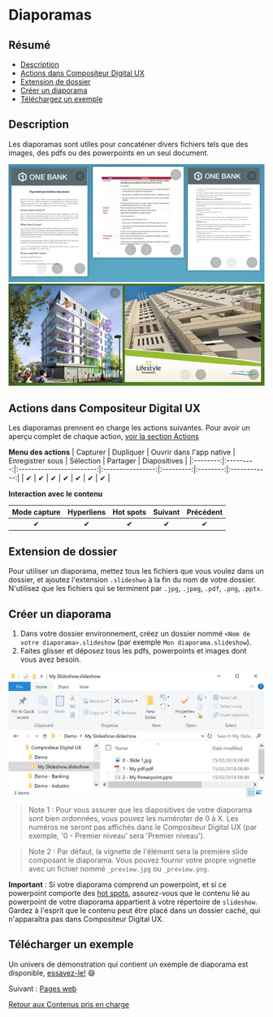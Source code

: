 # Diaporamas

## Résumé
* [Description](#description)
* [Actions dans Compositeur Digital UX](#actions-dans-compositeur-digital-ux)
* [Extension de dossier](#extension-de-dossier)
* [Créer un diaporama](#créer-un-diaporama)
* [Téléchargez un exemple](#télécharger-un-exemple)

## Description

Les diaporamas sont utiles pour concaténer divers fichiers tels que des images, des pdfs ou des powerpoints en un seul document.

![Diaporamas](../../../en/img/content_pdf.JPG) 
![Diaporamas](../../../en/img/content_powerpoint.JPG)

## Actions dans Compositeur Digital UX

Les diaporamas prennent en charge les actions suivantes. Pour avoir un aperçu complet de chaque action, [voir la section Actions](actions.md)

**Menu des actions**
| Capturer | Dupliquer | Ouvrir dans l'app native | Enregistrer sous | Sélection | Partager | Diapositives |
|:--------:|:---------:|:------------------------:|:----------------:|:---------:|:--------:|:------------:|
| &#x2714; | &#x2714;  | &#x2714;                 | &#x2714;         | &#x2714;  | &#x2714; | &#x2714;     | 

**Interaction avec le contenu**

| Mode capture | Hyperliens | Hot spots | Suivant  | Précédent | 
|:------------:|:----------:|:---------:|:--------:|:---------:|
| &#x2714;     | &#x2714;   | &#x2714;  | &#x2714; | &#x2714;  |

## Extension de dossier 

Pour utiliser un diaporama, mettez tous les fichiers que vous voulez dans un dossier, et ajoutez l'extension `.slideshwo` à la fin du nom de votre dossier.
N'utilisez que les fichiers qui se terminent par `.jpg`, `.jpeg`, `.pdf`, `.png`, `.pptx`.

## Créer un diaporama

1. Dans votre dossier environnement, créez un dossier nommé `<Nom de votre diaporama>.slideshow` (par exemple `Mon diaporama.slideshow`).
2. Faites glisser et déposez tous les pdfs, powerpoints et images dont vous avez besoin.

![Dossier du diaporama](../../../en/img/content_slideshow_folder.JPG)

> Note 1 : Pour vous assurer que les diapositives de votre diaporama sont bien ordonnées, vous pouvez les numéroter de 0 à X. Les numéros ne seront pas affichés dans le Compositeur Digital UX (par exemple, '0 - Premier niveau' sera 'Premier niveau').

> Note 2 : Par défaut, la vignette de l'élément sera la première slide composant le diaporama. Vous pouvez fournir votre propre vignette avec un fichier nommé `_preview.jpg` ou `_preview.png`.

**Important** : Si votre diaporama comprend un powerpoint, et si ce powerpoint comporte des [hot spots](powerpoint.md#hot-spots), assurez-vous que le contenu lié au powerpoint de votre diaporama appartient à votre répertoire de `slideshow`. Gardez à l'esprit que le contenu peut être placé dans un dossier caché, qui n'apparaîtra pas dans Compositeur Digital UX.

## Télécharger un exemple

Un univers de démonstration qui contient un exemple de diaporama est disponible, [essayez-le!](../../../en/organise_content/Demo-Universe.zip) &#x1f604;


Suivant : [Pages web](web_page.md)

[Retour aux Contenus pris en charge](index.md)

